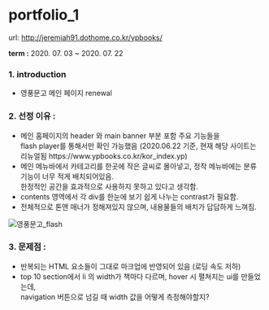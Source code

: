 # portfolio_1

url: http://jeremiah91.dothome.co.kr/ypbooks/
<p> <strong>term :</strong> 2020. 07. 03 ~ 2020. 07. 22 </p>


### 1. introduction

- 영풍문고 메인 페이지 renewal


### 2. 선정 이유 :
<ul>
<li>메인 홈페이지의 header 와 main banner 부분 포함 주요 기능들을<br> flash player를 통해서만 확인 가능했음 (2020.06.22 기준, 현재 해당 사이트는 리뉴얼됨 https://www.ypbooks.co.kr/kor_index.yp) </li>
<li>메인 메뉴바에서 카테고리를 한곳에 작은 글씨로 몰아넣고, 정작 메뉴바에는 분류 기능이 너무 적게 배치되어있음.<br>한정적인 공간을 효과적으로 사용하지 못하고 있다고 생각함. </li>
<li>contents 영역에서 각 div를 한눈에 보기 쉽게 나누는 contrast가 필요함. </li>
<li>전체적으로 톤앤 매너가 정해져있지 않으며, 내용물들의 배치가 답답하게 느껴짐. </li>
</ul>

![영풍문고_flash](https://user-images.githubusercontent.com/74491172/113983771-49227780-9885-11eb-9e08-e07f57e2300c.jpg)

### 3. 문제점 :
- 반복되는 HTML 요소들이 그대로 마크업에 반영되어 있음 (로딩 속도 저하)
- top 10 section에서 li 의 width가 책마다 다르며, hover 시 펼쳐지는 ui를 만들었는데, <br>navigation 버튼으로 넘길 때 width 값을 어떻게 측정해야할지?
